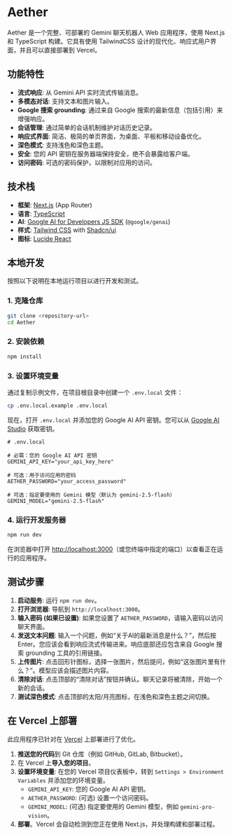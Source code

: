 # Aether

Aether 是一个完整、可部署的 Gemini 聊天机器人 Web 应用程序，使用 Next.js 和 TypeScript 构建。它具有使用 TailwindCSS 设计的现代化、响应式用户界面，并且可以直接部署到 Vercel。

## 功能特性

- **流式响应**: 从 Gemini API 实时流式传输消息。
- **多模态对话**: 支持文本和图片输入。
- **Google 搜索 grounding**: 通过来自 Google 搜索的最新信息（包括引用）来增强响应。
- **会话管理**: 通过简单的会话机制维护对话历史记录。
- **响应式界面**: 简洁、极简的单页界面，为桌面、平板和移动设备优化。
- **深色模式**: 支持浅色和深色主题。
- **安全**: 您的 API 密钥在服务器端保持安全，绝不会暴露给客户端。
- **访问密码**: 可选的密码保护，以限制对应用的访问。

## 技术栈

- **框架**: [Next.js](https://nextjs.org/) (App Router)
- **语言**: [TypeScript](https://www.typescriptlang.org/)
- **AI**: [Google AI for Developers JS SDK](https://github.com/google/generative-ai-js) (`@google/genai`)
- **样式**: [Tailwind CSS](https://tailwindcss.com/) with [Shadcn/ui](https://ui.shadcn.com/)
- **图标**: [Lucide React](https://lucide.dev/)

## 本地开发

按照以下说明在本地运行项目以进行开发和测试。

### 1. 克隆仓库

```bash
git clone <repository-url>
cd Aether
```

### 2. 安装依赖

```bash
npm install
```

### 3. 设置环境变量

通过复制示例文件，在项目根目录中创建一个 `.env.local` 文件：

```bash
cp .env.local.example .env.local
```

现在，打开 `.env.local` 并添加您的 Google AI API 密钥。您可以从 [Google AI Studio](https://aistudio.google.com/app/apikey) 获取密钥。

```
# .env.local

# 必需：您的 Google AI API 密钥
GEMINI_API_KEY="your_api_key_here"

# 可选：用于访问应用的密码
AETHER_PASSWORD="your_access_password"

# 可选：指定要使用的 Gemini 模型（默认为 gemini-2.5-flash）
GEMINI_MODEL="gemini-2.5-flash"
```

### 4. 运行开发服务器

```bash
npm run dev
```

在浏览器中打开 [http://localhost:3000](http://localhost:3000)（或您终端中指定的端口）以查看正在运行的应用程序。

## 测试步骤

1.  **启动服务**: 运行 `npm run dev`。
2.  **打开浏览器**: 导航到 `http://localhost:3000`。
3.  **输入密码 (如果已设置)**: 如果您设置了 `AETHER_PASSWORD`，请输入密码以访问聊天界面。
4.  **发送文本问题**: 输入一个问题，例如“关于AI的最新消息是什么？”，然后按 Enter。您应该会看到响应流式传输进来。响应底部还应包含来自 Google 搜索 grounding 工具的引用链接。
5.  **上传图片**: 点击回形针图标，选择一张图片，然后提问，例如“这张图片里有什么？”。模型应该会描述图片内容。
6.  **清除对话**: 点击顶部的“清除对话”按钮并确认。聊天记录将被清除，开始一个新的会话。
7.  **测试深色模式**: 点击顶部的太阳/月亮图标，在浅色和深色主题之间切换。

## 在 Vercel 上部署

此应用程序已针对在 [Vercel](https://vercel.com/) 上部署进行了优化。

1.  **推送您的代码**到 Git 仓库（例如 GitHub, GitLab, Bitbucket）。
2.  在 Vercel 上**导入您的项目**。
3.  **设置环境变量**: 在您的 Vercel 项目仪表板中，转到 `Settings > Environment Variables` 并添加您的环境变量。
    -   `GEMINI_API_KEY`: 您的 Google AI API 密钥。
    -   `AETHER_PASSWORD`: (可选) 设置一个访问密码。
    -   `GEMINI_MODEL`: (可选) 指定要使用的 Gemini 模型，例如 `gemini-pro-vision`。
4.  **部署**。Vercel 会自动检测到您正在使用 Next.js，并处理构建和部署过程。
